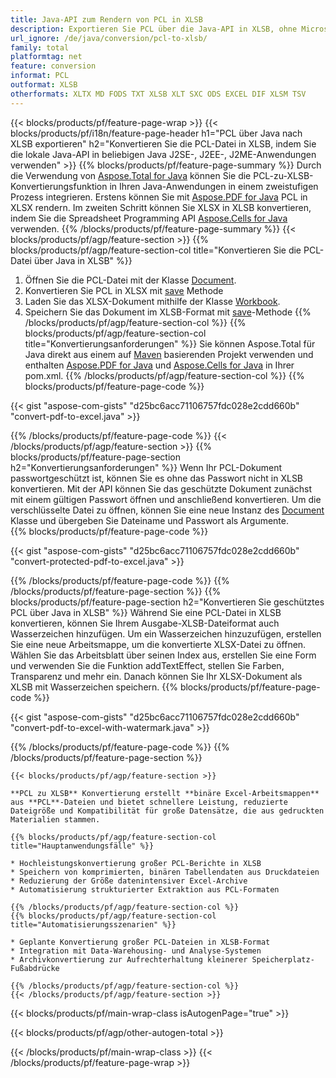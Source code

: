 ```yaml
---
title: Java-API zum Rendern von PCL in XLSB
description: Exportieren Sie PCL über die Java-API in XLSB, ohne Microsoft Excel oder Adobe Reader zu verwenden
url_ignore: /de/java/conversion/pcl-to-xlsb/
family: total
platformtag: net
feature: conversion
informat: PCL
outformat: XLSB
otherformats: XLTX MD FODS TXT XLSB XLT SXC ODS EXCEL DIF XLSM TSV
---
```

{{< blocks/products/pf/feature-page-wrap >}}
{{< blocks/products/pf/i18n/feature-page-header h1="PCL über Java nach XLSB exportieren" h2="Konvertieren Sie die PCL-Datei in XLSB, indem Sie die lokale Java-API in beliebigen Java J2SE-, J2EE-, J2ME-Anwendungen verwenden" >}}
{{% blocks/products/pf/feature-page-summary %}}
Durch die Verwendung von [Aspose.Total for Java](https://products.aspose.com/total/java/) können Sie die PCL-zu-XLSB-Konvertierungsfunktion in Ihren Java-Anwendungen in einem zweistufigen Prozess integrieren. Erstens können Sie mit [Aspose.PDF for Java](https://products.aspose.com/pdf/java/) PCL in XLSX rendern. Im zweiten Schritt können Sie XLSX in XLSB konvertieren, indem Sie die Spreadsheet Programming API [Aspose.Cells for Java](https://products.aspose.com/cells/java/) verwenden.
{{% /blocks/products/pf/feature-page-summary  %}}
{{< blocks/products/pf/agp/feature-section >}}
{{% blocks/products/pf/agp/feature-section-col title="Konvertieren Sie die PCL-Datei über Java in XLSB" %}}
1. Öffnen Sie die PCL-Datei mit der Klasse [Document](https://reference.aspose.com/pdf/java/com.aspose.pdf/Document).
2. Konvertieren Sie PCL in XLSX mit [save](https://reference.aspose.com/pdf/java/com.aspose.pdf/Document#save-java.lang.String-com.aspose.pdf.SaveOptions- ) Methode
3. Laden Sie das XLSX-Dokument mithilfe der Klasse [Workbook](https://reference.aspose.com/cells/java/com.aspose.cells/Workbook).
4. Speichern Sie das Dokument im XLSB-Format mit [save](https://reference.aspose.com/cells/java/com.aspose.cells/workbook#save(java.lang.String,%20com.aspose.cells.SaveOptions))-Methode
{{% /blocks/products/pf/agp/feature-section-col %}}
{{% blocks/products/pf/agp/feature-section-col title="Konvertierungsanforderungen" %}}
Sie können Aspose.Total für Java direkt aus einem auf [Maven](https://releases.aspose.com/total/java/) basierenden Projekt verwenden und enthalten [Aspose.PDF for Java](https://docs.aspose.com/pdf/java/installation/) und [Aspose.Cells for Java](https://docs.aspose.com/cells/java/installation/) in Ihrer pom.xml.
{{% /blocks/products/pf/agp/feature-section-col %}}
{{% blocks/products/pf/feature-page-code %}}

{{< gist "aspose-com-gists" "d25bc6acc71106757fdc028e2cdd660b" "convert-pdf-to-excel.java" >}}


{{% /blocks/products/pf/feature-page-code %}}
{{< /blocks/products/pf/agp/feature-section >}}
{{% blocks/products/pf/feature-page-section  h2="Konvertierungsanforderungen" %}}
Wenn Ihr PCL-Dokument passwortgeschützt ist, können Sie es ohne das Passwort nicht in XLSB konvertieren. Mit der API können Sie das geschützte Dokument zunächst mit einem gültigen Passwort öffnen und anschließend konvertieren. Um die verschlüsselte Datei zu öffnen, können Sie eine neue Instanz des [Document](https://reference.aspose.com/pdf/java/com.aspose.pdf/Document#Document-java.lang.String-java.lang.String-) Klasse und übergeben Sie Dateiname und Passwort als Argumente.  
{{% blocks/products/pf/feature-page-code %}}

{{< gist "aspose-com-gists" "d25bc6acc71106757fdc028e2cdd660b" "convert-protected-pdf-to-excel.java" >}}

{{% /blocks/products/pf/feature-page-code  %}}
{{% /blocks/products/pf/feature-page-section %}}
{{% blocks/products/pf/feature-page-section  h2="Konvertieren Sie geschütztes PCL über Java in XLSB" %}}
Während Sie eine PCL-Datei in XLSB konvertieren, können Sie Ihrem Ausgabe-XLSB-Dateiformat auch Wasserzeichen hinzufügen. Um ein Wasserzeichen hinzuzufügen, erstellen Sie eine neue Arbeitsmappe, um die konvertierte XLSX-Datei zu öffnen. Wählen Sie das Arbeitsblatt über seinen Index aus, erstellen Sie eine Form und verwenden Sie die Funktion addTextEffect, stellen Sie Farben, Transparenz und mehr ein. Danach können Sie Ihr XLSX-Dokument als XLSB mit Wasserzeichen speichern. 
{{% blocks/products/pf/feature-page-code %}}

{{< gist "aspose-com-gists" "d25bc6acc71106757fdc028e2cdd660b" "convert-pdf-to-excel-with-watermark.java" >}}

{{% /blocks/products/pf/feature-page-code  %}}
{{% /blocks/products/pf/feature-page-section %}}
```
{{< blocks/products/pf/agp/feature-section >}}

**PCL zu XLSB** Konvertierung erstellt **binäre Excel-Arbeitsmappen** aus **PCL**-Dateien und bietet schnellere Leistung, reduzierte Dateigröße und Kompatibilität für große Datensätze, die aus gedruckten Materialien stammen.

{{% blocks/products/pf/agp/feature-section-col title="Hauptanwendungsfälle" %}}

* Hochleistungskonvertierung großer PCL-Berichte in XLSB
* Speichern von komprimierten, binären Tabellendaten aus Druckdateien
* Reduzierung der Größe datenintensiver Excel-Archive
* Automatisierung strukturierter Extraktion aus PCL-Formaten

{{% /blocks/products/pf/agp/feature-section-col %}}
{{% blocks/products/pf/agp/feature-section-col title="Automatisierungsszenarien" %}}

* Geplante Konvertierung großer PCL-Dateien in XLSB-Format
* Integration mit Data-Warehousing- und Analyse-Systemen
* Archivkonvertierung zur Aufrechterhaltung kleinerer Speicherplatz-Fußabdrücke

{{% /blocks/products/pf/agp/feature-section-col %}}
{{< /blocks/products/pf/agp/feature-section >}}
```
{{< blocks/products/pf/main-wrap-class isAutogenPage="true" >}}

{{< blocks/products/pf/agp/other-autogen-total >}}

{{< /blocks/products/pf/main-wrap-class >}}
{{< /blocks/products/pf/feature-page-wrap >}}